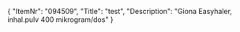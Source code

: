 {
  "ItemNr": "094509",
  "Title": "test",
  "Description": "Giona Easyhaler, inhal.pulv 400 mikrogram/dos"
}